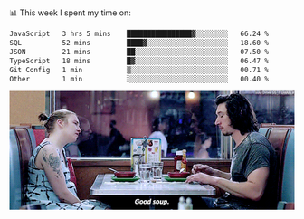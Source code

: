📊 This week I spent my time on:
<!--START_SECTION:waka-->

```text
JavaScript   3 hrs 5 mins    ████████████████▓░░░░░░░░   66.24 %
SQL          52 mins         ████▓░░░░░░░░░░░░░░░░░░░░   18.60 %
JSON         21 mins         ██░░░░░░░░░░░░░░░░░░░░░░░   07.50 %
TypeScript   18 mins         █▓░░░░░░░░░░░░░░░░░░░░░░░   06.47 %
Git Config   1 min           ▒░░░░░░░░░░░░░░░░░░░░░░░░   00.71 %
Other        1 min           ░░░░░░░░░░░░░░░░░░░░░░░░░   00.40 %
```

<!--END_SECTION:waka-->


![](goodSoup.gif)
